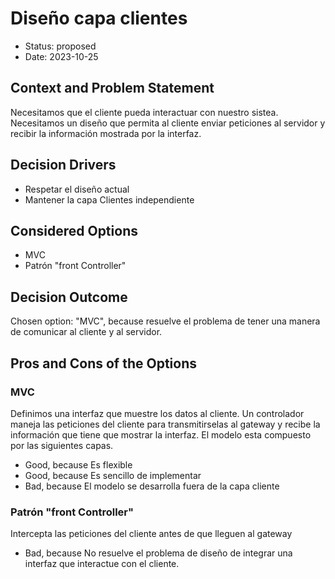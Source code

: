 # Diseño capa clientes

* Status: proposed
* Date: 2023-10-25

## Context and Problem Statement

Necesitamos que el cliente pueda interactuar con nuestro sistea. Necesitamos un diseño que permita al cliente enviar peticiones al servidor y recibir la información mostrada por la interfaz.

## Decision Drivers

* Respetar el diseño actual
* Mantener la capa Clientes independiente

## Considered Options

* MVC
* Patrón "front Controller"

## Decision Outcome

Chosen option: "MVC", because resuelve el problema de tener una manera de comunicar al cliente y al servidor.

## Pros and Cons of the Options

### MVC

Definimos una interfaz que muestre los datos al cliente. Un controlador maneja las peticiones del cliente para transmitirselas al gateway y recibe la información que tiene que mostrar la interfaz. El modelo esta compuesto por las siguientes capas.

* Good, because Es flexible
* Good, because Es sencillo de implementar
* Bad, because El modelo se desarrolla fuera de la capa cliente

### Patrón "front Controller"

Intercepta las peticiones del cliente antes de que lleguen al gateway

* Bad, because No resuelve el problema de diseño de integrar una interfaz que interactue con el cliente.
